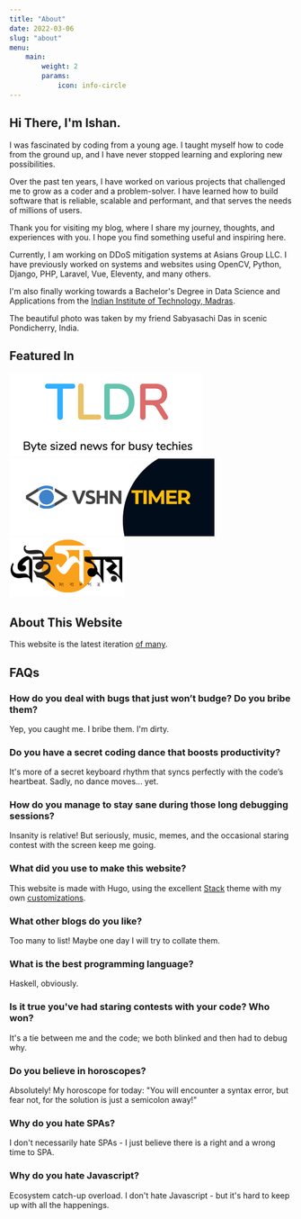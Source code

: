 ```yaml
---
title: "About"
date: 2022-03-06
slug: "about"
menu:
    main:
        weight: 2
        params: 
            icon: info-circle
---
```


## Hi There, I'm Ishan.

I was fascinated by coding from a young age. I taught myself how to code from the ground up, and I have never stopped learning and exploring new possibilities.

Over the past ten years, I have worked on various projects that challenged me to grow as a coder and a problem-solver. I have learned how to build software that is reliable, scalable and performant, and that serves the needs of millions of users.

Thank you for visiting my blog, where I share my journey, thoughts, and experiences with you. I hope you find something useful and inspiring here. 

Currently, I am working on DDoS mitigation systems at Asians Group LLC. I have previously worked on systems and websites using OpenCV, Python, Django, PHP, Laravel, Vue, Eleventy, and many others. 

I'm also finally working towards a Bachelor's Degree in Data Science and Applications from the [Indian Institute of Technology, Madras](https://study.iitm.ac.in/ds/).

The beautiful photo was taken by my friend Sabyasachi Das in scenic Pondicherry, India.

## Featured In

![TLDR Newsletter](tldr.png) ![VSHN Timer](vshn.png) ![Ei Samay](eisamay.png)

## About This Website

This website is the latest iteration [of many](/blog/2023-06-20-hello-world/).

## FAQs
###  How do you deal with bugs that just won’t budge? Do you bribe them?
Yep, you caught me. I bribe them. I'm dirty.

###  Do you have a secret coding dance that boosts productivity?
It's more of a secret keyboard rhythm that syncs perfectly with the code’s heartbeat. Sadly, no dance moves... yet.

### How do you manage to stay sane during those long debugging sessions?
Insanity is relative! But seriously, music, memes, and the occasional staring contest with the screen keep me going.

### What did you use to make this website?
This website is made with Hugo, using the excellent [Stack](https://stack.jimmycai.com) theme with my own [customizations](https://github.com/sad-pixel/hugo-theme-stack/).

### What other blogs do you like?
Too many to list! Maybe one day I will try to collate them.

### What is the best programming language?
Haskell, obviously.

### Is it true you've had staring contests with your code? Who won?
It's a tie between me and the code; we both blinked and then had to debug why.

### Do you believe in horoscopes?
Absolutely! My horoscope for today: "You will encounter a syntax error, but fear not, for the solution is just a semicolon away!"

### Why do you hate SPAs?
I don't necessarily hate SPAs - I just believe there is a right and a wrong time to SPA.

### Why do you hate Javascript?
Ecosystem catch-up overload. I don't hate Javascript - but it's hard to keep up with all the happenings.